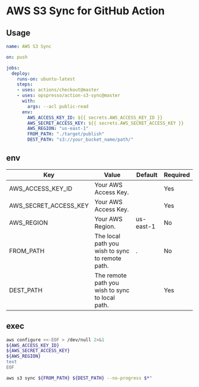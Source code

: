 # AWS S3 Sync for GitHub Action

## Usage

```yaml
name: AWS S3 Sync

on: push

jobs:
  deploy:
    runs-on: ubuntu-latest
    steps:
    - uses: actions/checkout@master
    - uses: opspresso/action-s3-sync@master
      with:
        args: --acl public-read
      env:
        AWS_ACCESS_KEY_ID: ${{ secrets.AWS_ACCESS_KEY_ID }}
        AWS_SECRET_ACCESS_KEY: ${{ secrets.AWS_SECRET_ACCESS_KEY }}
        AWS_REGION: "us-east-1"
        FROM_PATH: "./target/publish"
        DEST_PATH: "s3://your_bucket_name/path/"
```

## env

Key | Value | Default | Required
--- | ----- | ------- | --------
AWS_ACCESS_KEY_ID | Your AWS Access Key. | | Yes
AWS_SECRET_ACCESS_KEY | Your AWS Access Key. | | Yes
AWS_REGION | Your AWS Region. | us-east-1 | No
FROM_PATH | The local path you wish to sync to remote path. | . | No
DEST_PATH | The remote path you wish to sync to local path. | | Yes

## exec

```bash
aws configure <<-EOF > /dev/null 2>&1
${AWS_ACCESS_KEY_ID}
${AWS_SECRET_ACCESS_KEY}
${AWS_REGION}
text
EOF

aws s3 sync ${FROM_PATH} ${DEST_PATH} --no-progress $*"
```
